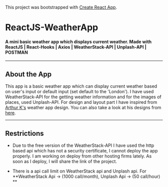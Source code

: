 This project was bootstrapped with [Create React App](https://github.com/facebook/create-react-app).

# ReactJS-WeatherApp

#### A mini basic weather app which displays current weather. Made with ReactJS | React-Hooks | Axios | WeatherStack-API | Unplash-API | POSTMAN

---

 ## About the App
 
 This app is a basic weather app which can display current weather based on user's input or default input (set default to the 'London'). I have used WeatherStack-API for the getting weather information and for the images of places, used Unplash-API. For design and layout part I have inspired from [Arthur K's](https://dribbble.com/shots/7376567-Weather-App-Website) weather app design. You can also take a look at his designs from [here](https://dribbble.com/thearthurk).  

---

## Restrictions

 * Due to the free version of the WeatherStack-API I have used the http based api which has not a security certificate, I cannot deploy the app properly. I am working on deploy from other hosting firms lately. As soon as I deploy, I will share the link of the project. 
 
 * There is a api call limit on WeatherStack api and Unplash api. For **WeatherStack Api -> (1000 call/month), Unplash Api -> (50 call/hour) **
 

